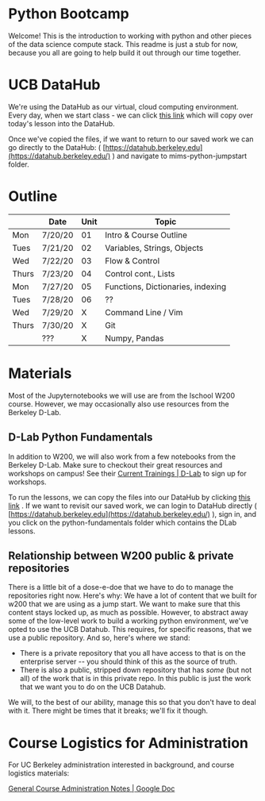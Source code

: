 # Python Bootcamp 

Welcome! This is the introduction to working with python and other pieces of the data science compute stack. 
This readme is just a stub for now, because you all are going to help build it out through our time together. 

# UCB DataHub 

We're using the DataHub as our virtual, cloud computing environment. Every day, when we start class - we can click [this link](https://datahub.berkeley.edu/hub/user-redirect/git-pull?repo=https%3A%2F%2Fgithub.com%2Fucb-ischool-pythonjumpstart%2Fmims-python-jumpstart&urlpath=tree%2Fmims-python-jumpstart%2F&branch=master) which will copy over today's lesson into the DataHub.

Once we've copied the files, if we want to return to our saved work we can go directly to the DataHub: ( [https://datahub.berkeley.edu](https://datahub.berkeley.edu/) ) and navigate to mims-python-jumpstart folder.

# Outline

|       | Date    | Unit | Topic                             |
|-------|---------|------|-----------------------------------|
| Mon   | 7/20/20 | 01   | Intro & Course Outline            |
| Tues  | 7/21/20 | 02   | Variables, Strings, Objects       |
| Wed   | 7/22/20 | 03   | Flow & Control                    |
| Thurs | 7/23/20 | 04   | Control cont., Lists              |
| Mon   | 7/27/20 | 05   | Functions, Dictionaries, indexing |
| Tues  | 7/28/20 | 06   | ??                                |
| Wed   | 7/29/20 | X    | Command Line / Vim                |
| Thurs | 7/30/20 | X    | Git                               |
|       | ???     | X    | Numpy, Pandas                         

# Materials
Most of the Jupyternotebooks we will use are from the Ischool W200 course. However, we may occasionally also use resources from the Berkeley D-Lab.

## D-Lab Python Fundamentals 
In addition to W200, we will also work from a few notebooks from the Berkeley D-Lab. Make sure to checkout their great resources and workshops on campus! See their [Current Trainings | D-Lab](http://dlab.berkeley.edu/training) to sign up for workshops.

To run the lessons, we can copy the files into our DataHub by clicking [this link](https://datahub.berkeley.edu/hub/user-redirect/git-pull?repo=https%3A%2F%2Fgithub.com%2Fdlab-berkeley%2Fpython-fundamentals&urlpath=tree%2Fpython-fundamentals%2F) . If we want to revisit our saved work, we can login to DataHub directly ( [https://datahub.berkeley.edu](https://datahub.berkeley.edu/) ), sign in, and you click on the python-fundamentals folder which contains the DLab lessons.

## Relationship between W200 public & private repositories 

There is a little bit of a dose-e-doe that we have to do to manage the repositories right now. Here's why: We have a lot of content that we built for w200 that we are using as a jump start. We want to make sure that this content stays locked up, as much as possible. 
However, to abstract away some of the low-level work to build a working python environment, we've opted to use the UCB Datahub. This requires, for specific reasons, that we use a public repository. And so, here's where we stand: 

- There is a private repository that you all have access to that is on the enterprise server -- you should think of this as the source of truth. 
- There is also a public, stripped down repository that has _some_ (but not all) of the work that is in this private repo. In this public is just the work that we want you to do on the UCB Datahub. 

We will, to the best of our ability, manage this so that you don't have to deal with it. There might be times that it breaks; we'll fix it though. 

# Course Logistics for Administration

For UC Berkeley administration interested in background, and course logistics materials:

[General Course Administration Notes | Google Doc](https://docs.google.com/document/d/1Xg2akoG9lB5GXeHLCiOjxgIaxL2mKP3JexUmEfbEPL8/edit?usp=sharing)